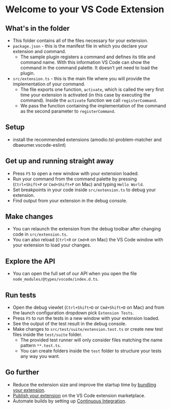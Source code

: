 # Welcome to your VS Code Extension

## What's in the folder

-   This folder contains all of the files necessary for your extension.
-   `package.json` - this is the manifest file in which you declare your extension and command.
    -   The sample plugin registers a command and defines its title and command name. With this information VS Code can show the command in the command palette. It doesn’t yet need to load the plugin.
-   `src/extension.ts` - this is the main file where you will provide the implementation of your command.
    -   The file exports one function, `activate`, which is called the very first time your extension is activated (in this case by executing the command). Inside the `activate` function we call `registerCommand`.
    -   We pass the function containing the implementation of the command as the second parameter to `registerCommand`.

## Setup

-   install the recommended extensions (amodio.tsl-problem-matcher and dbaeumer.vscode-eslint)

## Get up and running straight away

-   Press `F5` to open a new window with your extension loaded.
-   Run your command from the command palette by pressing (`Ctrl+Shift+P` or `Cmd+Shift+P` on Mac) and typing `Hello World`.
-   Set breakpoints in your code inside `src/extension.ts` to debug your extension.
-   Find output from your extension in the debug console.

## Make changes

-   You can relaunch the extension from the debug toolbar after changing code in `src/extension.ts`.
-   You can also reload (`Ctrl+R` or `Cmd+R` on Mac) the VS Code window with your extension to load your changes.

## Explore the API

-   You can open the full set of our API when you open the file `node_modules/@types/vscode/index.d.ts`.

## Run tests

-   Open the debug viewlet (`Ctrl+Shift+D` or `Cmd+Shift+D` on Mac) and from the launch configuration dropdown pick `Extension Tests`.
-   Press `F5` to run the tests in a new window with your extension loaded.
-   See the output of the test result in the debug console.
-   Make changes to `src/test/suite/extension.test.ts` or create new test files inside the `test/suite` folder.
    -   The provided test runner will only consider files matching the name pattern `**.test.ts`.
    -   You can create folders inside the `test` folder to structure your tests any way you want.

## Go further

-   Reduce the extension size and improve the startup time by [bundling your extension](https://code.visualstudio.com/api/working-with-extensions/bundling-extension).
-   [Publish your extension](https://code.visualstudio.com/api/working-with-extensions/publishing-extension) on the VS Code extension marketplace.
-   Automate builds by setting up [Continuous Integration](https://code.visualstudio.com/api/working-with-extensions/continuous-integration).
